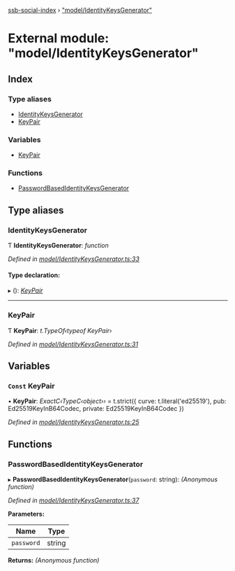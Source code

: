 [ssb-social-index](../README.md) › ["model/IdentityKeysGenerator"](_model_identitykeysgenerator_.md)

# External module: "model/IdentityKeysGenerator"

## Index

### Type aliases

* [IdentityKeysGenerator](_model_identitykeysgenerator_.md#identitykeysgenerator)
* [KeyPair](_model_identitykeysgenerator_.md#keypair)

### Variables

* [KeyPair](_model_identitykeysgenerator_.md#const-keypair)

### Functions

* [PasswordBasedIdentityKeysGenerator](_model_identitykeysgenerator_.md#passwordbasedidentitykeysgenerator)

## Type aliases

###  IdentityKeysGenerator

Ƭ **IdentityKeysGenerator**: *function*

*Defined in [model/IdentityKeysGenerator.ts:33](https://github.com/gpicron/ssb-subjective-group/blob/ffd218b/src/model/IdentityKeysGenerator.ts#L33)*

#### Type declaration:

▸ (): *[KeyPair](_model_identitykeysgenerator_.md#keypair)*

___

###  KeyPair

Ƭ **KeyPair**: *t.TypeOf‹typeof KeyPair›*

*Defined in [model/IdentityKeysGenerator.ts:31](https://github.com/gpicron/ssb-subjective-group/blob/ffd218b/src/model/IdentityKeysGenerator.ts#L31)*

## Variables

### `Const` KeyPair

• **KeyPair**: *ExactC‹TypeC‹object››* = t.strict({
    curve: t.literal('ed25519'),
    pub: Ed25519KeyInB64Codec,
    private: Ed25519KeyInB64Codec
})

*Defined in [model/IdentityKeysGenerator.ts:25](https://github.com/gpicron/ssb-subjective-group/blob/ffd218b/src/model/IdentityKeysGenerator.ts#L25)*

## Functions

###  PasswordBasedIdentityKeysGenerator

▸ **PasswordBasedIdentityKeysGenerator**(`password`: string): *(Anonymous function)*

*Defined in [model/IdentityKeysGenerator.ts:37](https://github.com/gpicron/ssb-subjective-group/blob/ffd218b/src/model/IdentityKeysGenerator.ts#L37)*

**Parameters:**

Name | Type |
------ | ------ |
`password` | string |

**Returns:** *(Anonymous function)*
